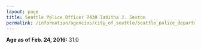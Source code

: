 ```yaml
---
layout: page
title: Seattle Police Officer 7430 Tabitha J. Sexton
permalink: /information/agencies/city_of_seattle/seattle_police_department/copbook/7430/
---
```


**Age as of Feb. 24, 2016:** 31.0
